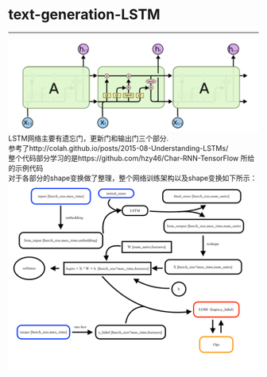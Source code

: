 # text-generation-LSTM
--------------------------
![LSTM示意图](https://github.com/Wu-Xiuchao/text-generation-LSTM/blob/master/picture/lstm.png)
LSTM网络主要有遗忘门，更新门和输出门三个部分.  
参考了http://colah.github.io/posts/2015-08-Understanding-LSTMs/  
整个代码部分学习的是https://github.com/hzy46/Char-RNN-TensorFlow 所给的示例代码   
对于各部分的shape变换做了整理，整个网络训练架构以及shape变换如下所示：  
![](https://github.com/Wu-Xiuchao/text-generation-LSTM/blob/master/picture/shape%E5%8F%98%E6%8D%A2.png)
